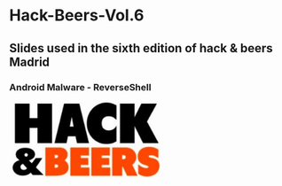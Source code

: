 # Hack-Beers-Vol.6
## Slides used in the sixth edition of hack &amp; beers Madrid
### Android Malware - ReverseShell 
 
![alt tag](https://github.com/R3vrseShell/Hack-Beers-Vol.6/blob/master/hackbeers1.png)
